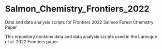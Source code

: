 # Salmon_Chemistry_Frontiers_2022
Data and data analysis scripts for Frontiers 2022 Salmon Forest Chemistry Paper

This repository contains data and data analysis scripts used in the Larocque et al. 2022 Frontiers paper.



